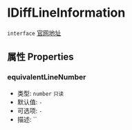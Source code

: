 # IDiffLineInformation
`interface` [官网地址](https://microsoft.github.io/monaco-editor/docs.html#interfaces/editor.IDiffLineInformation.html)

## 属性 Properties
### equivalentLineNumber
+ 类型: `number`  `只读` 
+ 默认值: `-`
+ 可选项: `-`
+ 描述: ``